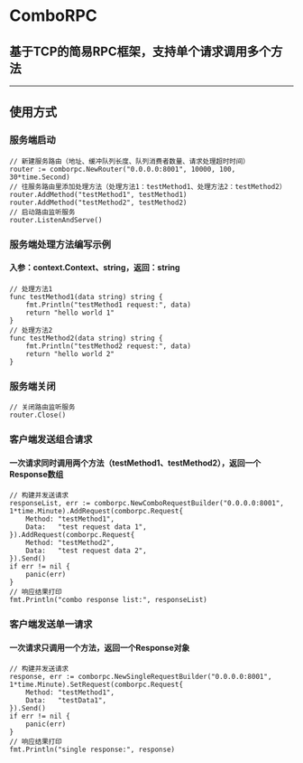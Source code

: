 # ComboRPC

## 基于TCP的简易RPC框架，支持单个请求调用多个方法

***

## 使用方式

### 服务端启动

```
// 新建服务路由（地址、缓冲队列长度、队列消费者数量、请求处理超时时间）
router := comborpc.NewRouter("0.0.0.0:8001", 10000, 100, 30*time.Second)
// 往服务路由里添加处理方法（处理方法1：testMethod1、处理方法2：testMethod2）
router.AddMethod("testMethod1", testMethod1)
router.AddMethod("testMethod2", testMethod2)
// 启动路由监听服务
router.ListenAndServe()
```

### 服务端处理方法编写示例

#### 入参：context.Context、string，返回：string

```
// 处理方法1
func testMethod1(data string) string {
    fmt.Println("testMethod1 request:", data)
    return "hello world 1"
}
// 处理方法2
func testMethod2(data string) string {
    fmt.Println("testMethod2 request:", data)
    return "hello world 2"
}
```

### 服务端关闭

```
// 关闭路由监听服务
router.Close()
```

### 客户端发送组合请求

#### 一次请求同时调用两个方法（testMethod1、testMethod2），返回一个Response数组

```
// 构建并发送请求
responseList, err := comborpc.NewComboRequestBuilder("0.0.0.0:8001", 1*time.Minute).AddRequest(comborpc.Request{
    Method: "testMethod1",
    Data:   "test request data 1",
}).AddRequest(comborpc.Request{
    Method: "testMethod2",
    Data:   "test request data 2",
}).Send()
if err != nil {
    panic(err)
}
// 响应结果打印
fmt.Println("combo response list:", responseList)
```

### 客户端发送单一请求

#### 一次请求只调用一个方法，返回一个Response对象

```
// 构建并发送请求
response, err := comborpc.NewSingleRequestBuilder("0.0.0.0:8001", 1*time.Minute).SetRequest(comborpc.Request{
    Method: "testMethod1",
    Data:   "testData1",
}).Send()
if err != nil {
    panic(err)
}
// 响应结果打印
fmt.Println("single response:", response)
```